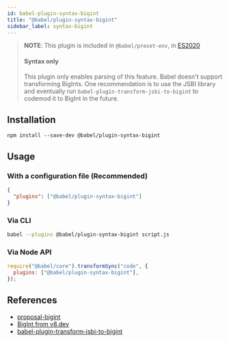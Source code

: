 ```yaml
---
id: babel-plugin-syntax-bigint
title: "@babel/plugin-syntax-bigint"
sidebar_label: syntax-bigint
---
```


> **NOTE**: This plugin is included in `@babel/preset-env`, in [ES2020](https://github.com/tc39/proposals/blob/master/finished-proposals.md)
> #### Syntax only
>
> This plugin only enables parsing of this feature. Babel doesn't support transforming BigInts. One recommendation is to use the JSBI library and eventually run `babel-plugin-transform-jsbi-to-bigint` to codemod it to BigInt in the future.

## Installation

```shell npm2yarn
npm install --save-dev @babel/plugin-syntax-bigint
```

## Usage

### With a configuration file (Recommended)

```json title="babel.config.json"
{
  "plugins": ["@babel/plugin-syntax-bigint"]
}
```

### Via CLI

```sh title="Shell"
babel --plugins @babel/plugin-syntax-bigint script.js
```

### Via Node API

```js title="JavaScript"
require("@babel/core").transformSync("code", {
  plugins: ["@babel/plugin-syntax-bigint"],
});
```

## References

- [proposal-bigint](https://github.com/tc39/proposal-bigint)
- [BigInt from v8.dev](https://v8.dev/features/bigint#polyfilling-transpiling)
- [babel-plugin-transform-jsbi-to-bigint](https://github.com/GoogleChromeLabs/babel-plugin-transform-jsbi-to-bigint)
